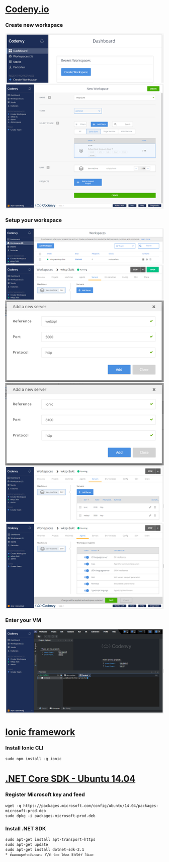 # [Codeny.io](https://codenvy.io/dashboard/#)
### Create new workspace  
![img](images\workspace01.PNG)  
![img](images\workspace02.PNG)  
### Setup your workspace  
![img](images\workspace03.PNG)  
![img](images\workspace04.PNG)  
![img](images\workspace05.PNG)  
![img](images\workspace06.PNG)  
![img](images\workspace07.PNG)  
![img](images\workspace08.PNG)  
### Enter your VM  
![img](images\workspace09.PNG)

# [Ionic framework](https://ionicframework.com/getting-started#cli)  
### Install Ionic CLI
```
sudo npm install -g ionic
```

# [.NET Core SDK - Ubuntu 14.04](https://www.microsoft.com/net/download/linux-package-manager/ubuntu14-04/sdk-current)
### Register Microsoft key and feed
```
wget -q https://packages.microsoft.com/config/ubuntu/14.04/packages-microsoft-prod.deb
sudo dpkg -i packages-microsoft-prod.deb
```
### Install .NET SDK
```
sudo apt-get install apt-transport-https
sudo apt-get update
sudo apt-get install dotnet-sdk-2.1
* ขั้นตอนสุดท้ายมันจะถาม Y/n ด้วย ให้กด Enter ได้เลย
```
